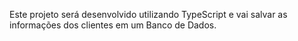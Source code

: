 Este projeto será desenvolvido utilizando TypeScript e vai salvar as informações dos clientes em um Banco de Dados.
